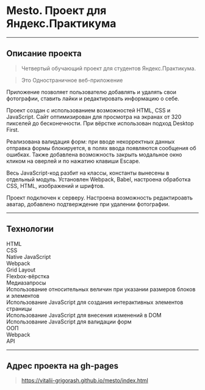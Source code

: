# Mesto. Проект для Яндекс.Практикума

----
## Описание проекта

> Четвертый обучающий проект для студентов Яндекс.Практикума.

> Это Одностраничное веб-приложение

Приложение позволяет пользователю добавлять и удалять свои фотографии, ставить лайки и редактировать информацию о себе. <br/>

Проект создан с использованием возможностей HTML, CSS и JavaScript. Сайт оптимизирован для просмотра на экранах от 320 пикселей до бесконечности. При вёрстке использован подход Desktop First. <br/>

Реализована валидация форм: при вводе некорректных данных отправка формы блокируется, в полях ввода появляются сообщения об ошибках. Также добавлена возможность закрыть модальное окно кликом на оверлей и по нажатию клавиши Escape. <br/>

Весь JavaScript-код разбит на классы, константы вынесены в отдельный модуль. Установлен Webpack, Babel, настроена обработка CSS, HTML, изображений и шрифтов. <br/>

Проект подключен к серверу. Настроена возможность редактироавть аватар, добавлено подтверждение при удалении фотографии.

----
## Технологии
HTML <br/>
CSS <br/>
Native JavaScript <br/>
Webpack <br/>
Grid Layout <br/>
Flexbox-вёрстка <br/>
Медиазапросы <br/> 
Использование относительных величин при указании размеров блоков и элементов <br/>
Использование JavaScript для создания интерактивных элементов страницы <br/>
Использование JavaScript для внесения изменений в DOM <br/>
Использование JavaScript для валидации форм <br/>
ООП <br/>
Webpack <br/>
API <br/>

----
## Адрес проекта на gh-pages

> https://vitalii-grigorash.github.io/mesto/index.html
